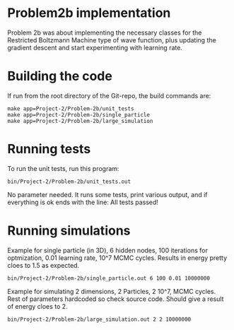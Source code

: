 # Problem2b implementation

Problem 2b was about implementing the necessary classes for the Restricted Boltzmann Machine type of wave function, plus updating the gradient descent and start experimenting with learning rate. 

# Building the code
If run from the root directory of the Git-repo, the build commands are:

```
make app=Project-2/Problem-2b/unit_tests
make app=Project-2/Problem-2b/single_particle 
make app=Project-2/Problem-2b/large_simulation
```

# Running tests

To run the unit tests, run this program:
```
bin/Project-2/Problem-2b/unit_tests.out
```

No parameter needed. It runs some tests, print various output, and if everything is ok ends with the line: All tests passed!

# Running simulations

Example for single particle (in 3D), 6 hidden nodes, 100 iterations for optmization, 0.01 learning rate, 10^7 MCMC cycles. 
Results in energy pretty cloes to 1.5 as expected. 
```
bin/Project-2/Problem-2b/single_particle.out 6 100 0.01 10000000
```

Example for simulating 2 dimensions, 2 Particles, 2 10^7, MCMC cycles. Rest of parameters hardcoded so check source code.
Should give a result of energy cloes to 2. 
```
bin/Project-2/Problem-2b/large_simulation.out 2 2 10000000
```
